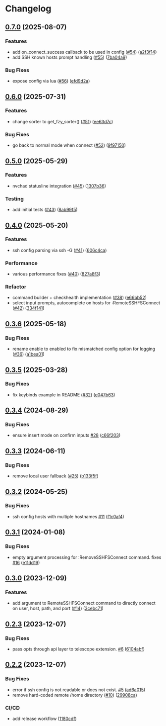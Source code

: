 # Changelog

## [0.7.0](https://github.com/nosduco/remote-sshfs.nvim/compare/v0.6.0...v0.7.0) (2025-08-07)


### Features

* add on_connect_success callback to be used in config ([#54](https://github.com/nosduco/remote-sshfs.nvim/issues/54)) ([a2f3f14](https://github.com/nosduco/remote-sshfs.nvim/commit/a2f3f144ee1b594d40414ddfbfba2be69198da7a))
* add SSH known hosts prompt handling ([#55](https://github.com/nosduco/remote-sshfs.nvim/issues/55)) ([7ba04a9](https://github.com/nosduco/remote-sshfs.nvim/commit/7ba04a9a26c59d2871012bd610bc333cb2a6cb98))


### Bug Fixes

* expose config via lua ([#56](https://github.com/nosduco/remote-sshfs.nvim/issues/56)) ([efd9d2a](https://github.com/nosduco/remote-sshfs.nvim/commit/efd9d2a477d1ba59829fe3e8d2001f1449362088))

## [0.6.0](https://github.com/nosduco/remote-sshfs.nvim/compare/v0.5.0...v0.6.0) (2025-07-31)


### Features

* change sorter to get_fzy_sorter() ([#51](https://github.com/nosduco/remote-sshfs.nvim/issues/51)) ([ee63d7c](https://github.com/nosduco/remote-sshfs.nvim/commit/ee63d7c09128659c9e18bfb744a6e47b927be7d1))


### Bug Fixes

* go back to normal mode when connect ([#52](https://github.com/nosduco/remote-sshfs.nvim/issues/52)) ([9f97150](https://github.com/nosduco/remote-sshfs.nvim/commit/9f9715077788195213b640518f8a2cde48149d86))

## [0.5.0](https://github.com/nosduco/remote-sshfs.nvim/compare/v0.4.0...v0.5.0) (2025-05-29)


### Features

* nvchad statusline integration ([#45](https://github.com/nosduco/remote-sshfs.nvim/issues/45)) ([1307b36](https://github.com/nosduco/remote-sshfs.nvim/commit/1307b3645af5ce60b9e42f06d27eb5a1fab18fc7))


### Testing

* add initial tests ([#43](https://github.com/nosduco/remote-sshfs.nvim/issues/43)) ([8ab99f5](https://github.com/nosduco/remote-sshfs.nvim/commit/8ab99f5371723fc4d41ceba538116b947b29fae2))

## [0.4.0](https://github.com/nosduco/remote-sshfs.nvim/compare/v0.3.6...v0.4.0) (2025-05-20)


### Features

* ssh config parsing via ssh -G ([#41](https://github.com/nosduco/remote-sshfs.nvim/issues/41)) ([606c4ca](https://github.com/nosduco/remote-sshfs.nvim/commit/606c4cada3908ad4b7d24e1118e787876e8d55cd))


### Performance

* various performance fixes ([#40](https://github.com/nosduco/remote-sshfs.nvim/issues/40)) ([827a8f3](https://github.com/nosduco/remote-sshfs.nvim/commit/827a8f387c2ddb17ff9031415af4f46b8cf1db46))


### Refactor

* command builder + checkhealth implementation ([#38](https://github.com/nosduco/remote-sshfs.nvim/issues/38)) ([e66bb52](https://github.com/nosduco/remote-sshfs.nvim/commit/e66bb5204b8ddc7b347f483f7da227214effc6df))
* select input prompts, autocomplete on hosts for :RemoteSSHFSConnect ([#42](https://github.com/nosduco/remote-sshfs.nvim/issues/42)) ([334f141](https://github.com/nosduco/remote-sshfs.nvim/commit/334f1419e5c9004f4eb300c085abb58b94781ecb))

## [0.3.6](https://github.com/nosduco/remote-sshfs.nvim/compare/v0.3.5...v0.3.6) (2025-05-18)


### Bug Fixes

* rename enable to enabled to fix mismatched config option for logging ([#36](https://github.com/nosduco/remote-sshfs.nvim/issues/36)) ([a1bea01](https://github.com/nosduco/remote-sshfs.nvim/commit/a1bea018c1b43ca8cc8a6e9adc4128e07610fd34))

## [0.3.5](https://github.com/nosduco/remote-sshfs.nvim/compare/v0.3.4...v0.3.5) (2025-03-28)


### Bug Fixes

* fix keybinds example in README ([#32](https://github.com/nosduco/remote-sshfs.nvim/issues/32)) ([e047b63](https://github.com/nosduco/remote-sshfs.nvim/commit/e047b6340653538efa57a8164cdcb1f729325689))

## [0.3.4](https://github.com/nosduco/remote-sshfs.nvim/compare/v0.3.3...v0.3.4) (2024-08-29)


### Bug Fixes

* ensure insert mode on confirm inputs [#28](https://github.com/nosduco/remote-sshfs.nvim/issues/28) ([c66f203](https://github.com/nosduco/remote-sshfs.nvim/commit/c66f2032bacf9c3cc5365d4e157a68876dbbb9ab))

## [0.3.3](https://github.com/nosduco/remote-sshfs.nvim/compare/v0.3.2...v0.3.3) (2024-06-11)


### Bug Fixes

* remove local user fallback ([#25](https://github.com/nosduco/remote-sshfs.nvim/issues/25)) ([b133f5f](https://github.com/nosduco/remote-sshfs.nvim/commit/b133f5f4262a92a7ce1b867abaf511cf22eccea7))

## [0.3.2](https://github.com/nosduco/remote-sshfs.nvim/compare/v0.3.1...v0.3.2) (2024-05-25)


### Bug Fixes

* ssh config hosts with multiple hostnames [#11](https://github.com/nosduco/remote-sshfs.nvim/issues/11) ([f1c0af4](https://github.com/nosduco/remote-sshfs.nvim/commit/f1c0af44362ebf475ee01a13377a42b17b348df7))

## [0.3.1](https://github.com/nosduco/remote-sshfs.nvim/compare/v0.3.0...v0.3.1) (2024-01-08)


### Bug Fixes

* empty argument processing for :RemoveSSHFSConnect command. fixes [#16](https://github.com/nosduco/remote-sshfs.nvim/issues/16) ([e11dd19](https://github.com/nosduco/remote-sshfs.nvim/commit/e11dd19c2ecf9881022429d1bca08d9bfd95c6c6))

## [0.3.0](https://github.com/nosduco/remote-sshfs.nvim/compare/v0.2.3...v0.3.0) (2023-12-09)


### Features

* add argument to RemoteSSHFSConnect command to directly connect on user, host, path, and port ([#14](https://github.com/nosduco/remote-sshfs.nvim/issues/14)) ([3cebc71](https://github.com/nosduco/remote-sshfs.nvim/commit/3cebc7140ecb56aa613e66e8404a30d31f618b2e))

## [0.2.3](https://github.com/nosduco/remote-sshfs.nvim/compare/v0.2.2...v0.2.3) (2023-12-07)


### Bug Fixes

* pass opts through api layer to telescope extension. [#6](https://github.com/nosduco/remote-sshfs.nvim/issues/6) ([6104abf](https://github.com/nosduco/remote-sshfs.nvim/commit/6104abf11fc891d89ac62f1a972d04d3641b9f96))

## [0.2.2](https://github.com/nosduco/remote-sshfs.nvim/compare/v0.2.1...v0.2.2) (2023-12-07)


### Bug Fixes

* error if ssh config is not readable or does not exist. [#5](https://github.com/nosduco/remote-sshfs.nvim/issues/5) ([ad6a015](https://github.com/nosduco/remote-sshfs.nvim/commit/ad6a015de9ed066e87c80431b77d64e560070330))
* remove hard-coded remote /home directory ([#10](https://github.com/nosduco/remote-sshfs.nvim/issues/10)) ([29908ca](https://github.com/nosduco/remote-sshfs.nvim/commit/29908ca45ebff903d6a0a944acbed0674fbe767d))


### CI/CD

* add release workflow ([1180cdf](https://github.com/nosduco/remote-sshfs.nvim/commit/1180cdf665404c4ec7a766ac6d0457b42e688376))
